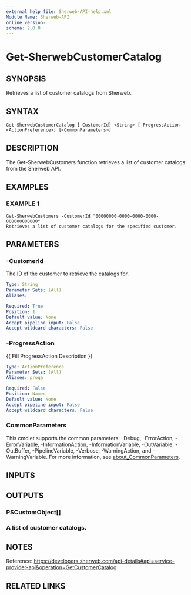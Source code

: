 ```yaml
---
external help file: Sherweb-API-help.xml
Module Name: Sherweb-API
online version:
schema: 2.0.0
---
```


# Get-SherwebCustomerCatalog

## SYNOPSIS
Retrieves a list of customer catalogs from Sherweb.

## SYNTAX

```
Get-SherwebCustomerCatalog [-CustomerId] <String> [-ProgressAction <ActionPreference>] [<CommonParameters>]
```

## DESCRIPTION
The Get-SherwebCustomers function retrieves a list of customer catalogs from the Sherweb API.

## EXAMPLES

### EXAMPLE 1
```
Get-SherwebCustomers -CustomerId "00000000-0000-0000-0000-000000000000"
Retrieves a list of customer catalogs for the specified customer.
```

## PARAMETERS

### -CustomerId
The ID of the customer to retrieve the catalogs for.

```yaml
Type: String
Parameter Sets: (All)
Aliases:

Required: True
Position: 1
Default value: None
Accept pipeline input: False
Accept wildcard characters: False
```

### -ProgressAction
{{ Fill ProgressAction Description }}

```yaml
Type: ActionPreference
Parameter Sets: (All)
Aliases: proga

Required: False
Position: Named
Default value: None
Accept pipeline input: False
Accept wildcard characters: False
```

### CommonParameters
This cmdlet supports the common parameters: -Debug, -ErrorAction, -ErrorVariable, -InformationAction, -InformationVariable, -OutVariable, -OutBuffer, -PipelineVariable, -Verbose, -WarningAction, and -WarningVariable. For more information, see [about_CommonParameters](http://go.microsoft.com/fwlink/?LinkID=113216).

## INPUTS

## OUTPUTS

### PSCustomObject[]
### A list of customer catalogs.
## NOTES
Reference: https://developers.sherweb.com/api-details#api=service-provider-api&operation=GetCustomerCatalog

## RELATED LINKS
